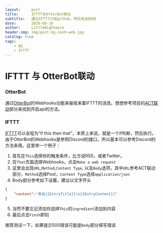 ```yaml
---
layout:     post
title:      IFTTT与OtterBot联动
subtitle:   通过IFTTT订阅github，然后发送到QQ
date:       2020-08-10
author:     LittleNightmare
header-img: img/post-bg-ios9-web.jpg
catalog: true
tags:
    - QQ
    - IFTTT
---
```

# IFTTT 与 OtterBot联动
### OtterBot
通过[OtterBot](https://github.com/Bluefissure/OtterBot/wiki/Webhook)的Webhooks功能来接收来着IFTTT的消息。想想参考项目的[ACT联动](https://github.com/Bluefissure/OtterBot/wiki/ACT%E8%81%94%E5%8A%A8)部分来找到开启api的方法。
### IFTTT
[IFTTT](https://ifttt.com/)可以全程为“if this then that”，本质上来说，就是一个if判断，然后执行。由于OtterBot的Webhooks是参照Discord的接口，所以基本可以参考Discord的方法来用。这里举一个例子：
1. 首先在`This`选择你的触发条件，比方说RSS，或者Twitter。
2. 在`That`页面选择Webhooks，点击`Make a web request`
3. 这里会出现`URL`,`Method`,`Content Type`, 以及`Body`选项，其中`URL`参考ACT联动部分，`Method`选择Post，`Content Type`选择`application/json`
4. Body部分参考如下设置，建议以文字开头
```json
{
    "content":"来自{{EntryTitle}}\n{{EntryContent}}"
}
```
5. 当然不要忘记添加你选择`This`的`ingredient`添加到内容
6. 最后点击`Finsh`即刻

推荐测试一下，如果提示500错误可能是`Body`部分填写错误